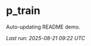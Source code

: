 # p_train

Auto-updating README demo.

<!--START_SECTION:status-->
_Last run: 2025-08-21 09:22 UTC_
<!--END_SECTION:status-->





































